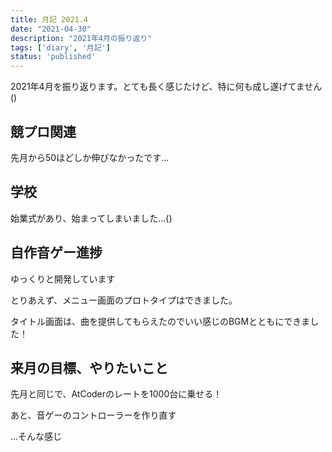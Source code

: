 ```yaml
---
title: 月記 2021.4
date: "2021-04-30"
description: "2021年4月の振り返り"
tags: ['diary', '月記']
status: 'published'
---
```


2021年4月を振り返ります。とても長く感じたけど、特に何も成し遂げてません()

## 競プロ関連

先月から50ほどしか伸びなかったです...

## 学校

始業式があり、始まってしまいました...()

## 自作音ゲー進捗

ゆっくりと開発しています

とりあえず、メニュー画面のプロトタイプはできました。

タイトル画面は、曲を提供してもらえたのでいい感じのBGMとともにできました！

## 来月の目標、やりたいこと

先月と同じで、AtCoderのレートを1000台に乗せる！

あと、音ゲーのコントローラーを作り直す

...そんな感じ